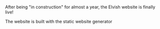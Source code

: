 After being "in construction" for almost a year, the Elvish website is finally live!

The website is built with the static website generator
